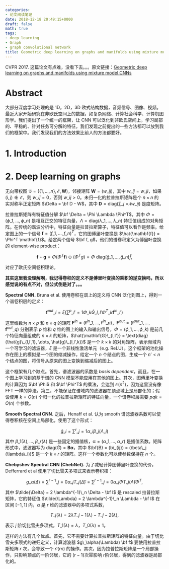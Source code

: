 ```yaml
---
categories:
- 论文阅读笔记
date: 2018-12-18 20:49:15+0000
draft: false
math: true
tags:
- deep learning
- Graph
- graph convolutional network
title: Geometric deep learning on graphs and manifolds using mixture model CNNs
---
```

CVPR 2017. 这篇论文有点难，没看下去。。。原文链接：[Geometric deep learning on graphs and manifolds using mixture model CNNs](https://arxiv.org/abs/1611.08402.pdf)
<!--more-->

# Abstract 

大部分深度学习处理的是 1D，2D，3D 欧式结构数据，音频信号、图像、视频。最近大家开始研究在非欧氏空间上的数据，如复杂网络、计算社会科学、计算机图形学。我们提出了一个统一的框架，让 CNN 可以泛化到非欧氏空间上，学习局部的、平稳的、针对任务可分解的特征。我们发现之前提出的一些方法都可以放到我们的框架中。我们发现我们的方法效果比前人的方法都要好。

# 1. Introduction

# 2. Deep learning on graphs

无向带权图 $\mathcal{G} = (\lbrace 1, \dots, n\rbrace, \mathcal{E}, \mathbf{W})$，邻接矩阵 $\mathbf{W} = (w\_{ij})$，其中 $w\_{ij} = w\_{ji}$，如果 $(i, j) \notin \mathcal{E}$，则 $w\_{ij} = 0$，否则 $w\_{ij} > 0$。未归一化的拉普拉斯矩阵是个 $n \times n$ 的 实对称半正定矩阵 $\Delta = \bf D - W$，其中 $\mathbf{D} = \text{diag}(\sum\_{j = \not i} w\_{ij})$ 是度矩阵。

拉普拉斯矩阵有特征值分解 $\bf \Delta = \Phi \Lambda \Phi^T$，其中 $\Phi = (\phi\_1, \dots, \phi\_n)$ 是相互正交的特征向量，$\Lambda = \text{diag}(\lambda\_1, ..., \lambda\_n)$ 特征值组成的对角矩阵。在传统的谐波分析中，特征向量是拉普拉斯算子，特征值可以看作是频率。给定图上的一个信号 $\mathbf{f} = (f\_1, \dots, f\_n)^T$，它的图傅里叶变换是 $\hat{\mathbf{f}} = \Phi^T \mathbf{f}$。给定两个信号 $\bf f, g$，他们的谱卷积定义为傅里叶变换的 element-wise product：

$$\tag{1}
\mathbf{f} \star \mathbf{g} = \Phi (\Phi^T \mathbf{f}) \odot (\Phi^T g) = \Phi \ \text{diag}(\hat{g}\_1, \dots, \hat{g}\_n) \hat{f},
$$

对应了欧氏空间卷积理论。

**其实这里我没理解啊，我记得卷积的定义不是傅里叶变换的乘积的逆变换吗，所以感觉说的有点不对，但公式倒是对了。。。**

**Spectral CNN.** Bruna et al. 使用卷积在谱上的定义将 CNN 泛化到图上，得到一个谱卷积层的定义：

$$\tag{2}
\mathbf{f}^{out}\_l = \xi (\sum^p\_{l'=1} \Phi\_k \hat{G}\_{l,l'} \Phi^T\_k \mathbf{f}^{in}\_{l'})
$$

这里维数为 $n \times p$ 和 $n \times q$ 的矩阵 $\mathbf{F}^{in} = (\mathbf{f}^{in}\_1, \dots, \mathbf{f}^{in}\_p)$，$\mathbf{F}^{out} = (\mathbf{f}^{out}\_1, \dots, \mathbf{f}^{out}\_q)$ 分别表示 $p$ 维和 $q$ 维的图上的输入和输出信号，$\Phi = (\phi\_1, \dots, \phi\_k)$ 是前几个特征向量组成的 $n \times k$ 的矩阵，$\hat{\mathbf{G}\_{l,l'}} = \text{diag}(\hat{g}\_{l,l',1}, \dots, \hat{g}\_{l,l',k})$ 是一个 $k \times k$ 的对角矩阵，表示频域内一个可学习的滤波器，$\xi$ 是一个非线性激活单元（e.g. ReLU）。这个框架的池化操作在图上的模拟是一个图的缩减操作，给定一个 $n$ 个结点的图，生成一个 $n' < n$ 个结点的图，将信号从原来的图上变换到缩减后的图上。

这个框架有几个缺点。首先，谱滤波器的系数是 *basis dependent*，而且，在一个图上学习到的基于谱的 CNN 模型不能应用在其他的图上。其次，图傅里叶变换的计算因为 $\bf \Phi$ 和 $\bf \Phi^T$ 的乘法，会达到 $\mathcal{O}(n^2)$，因为这里没有像 FFT 一样的算法。第三，不能保证在谱域内的滤波器在顶点域上是局部化的；假设使用 $k = O(n)$ 个归一化的拉普拉斯矩阵的特征向量，一个谱卷积层需要 $pqk = O(n)$ 个参数。

**Smooth Spectral CNN.** 之后，Henaff et al. 认为 smooth 谱滤波器系数可以使得卷积核在空间上局部化，使用了这个形式：

$$\tag{3}
\hat{g}\_i = \sum^r\_{j=1} \alpha\_i \beta\_j (\Lambda\_i)
$$

其中 $\beta\_1(\lambda), \dots, \beta\_r(\lambda)$ 是一些固定的插值核，$\mathbb{\alpha} = (\alpha\_1, \dots, \alpha\_r)$ 是插值系数。矩阵形式中，滤波器写为 $\text{diag}(\hat{G}) = \mathbf{B\alpha}$，其中 $\bf{B} = (b\_{ij}) = (\beta\_j (\lambda\_i))$ 是一个 $k \times r$ 的矩阵。这样一个参数化可以使参数保持在 $n$ 个。

**Chebyshev Spectral CNN (ChebNet).** 为了减轻计算图傅里叶变换的代价，Defferrard et al 使用了切比雪夫多项式来表示卷积核：

$$\tag{4}
g\_\alpha(\Delta) = \sum^{r-1}\_{j=0} \alpha\_j T\_j(\tilde{\Delta}) = \sum^{r-1}\_{j=0} \alpha\_j \Phi T\_j (\tilde{\Lambda}) \Phi^T,
$$

其中 $\tilde{\Delta} = 2 \lambda^{-1}\_n \Delta - \bf I$ 是 rescaled 拉普拉斯矩阵，它的特征值 $\tilde{\Lambda} = 2 \lambda^{-1}\_n \Lambda - \bf I$ 在区间 $[-1, 1]$ 内，$\alpha$ 是 $r$ 维的滤波器中的多项式系数，

$$\tag{5}
T\_j(\lambda) = 2 \lambda T\_{j-1}(\lambda) - T\_{j-2} (\lambda),
$$

表示 $j$ 阶切比雪夫多项式，$T\_1(\lambda) = \lambda$，$T\_0(\lambda) = 1$。

这样的方法有几个优点。首先，它不需要计算拉普拉斯矩阵的特征向量。由于切比雪夫多项式的递归定义，计算滤波器 $g\_\alpha(\Lambda) \bf f$ 要使用拉普拉斯矩阵 $r$ 次，会导致一个 $\mathcal{O}(rn)$ 的操作。其次，因为拉普拉斯矩阵是一个局部操作，只影响顶点的一阶邻居，它的 $(r-1)$次幂影响 $r$阶邻居，得到的滤波器是局部化的。